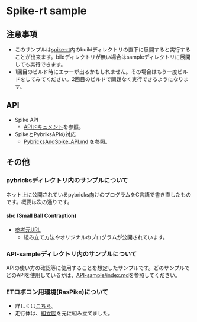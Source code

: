 # Spike-rt sample
## 注意事項
- このサンプルは[spike-rt](https://github.com/spike-rt/spike-rt)内のbuildディレクトリの直下に展開すると実行することが出来ます。bildディレクトリが無い場合はsampleディレクトリに展開しても実行できます。
- 1回目のビルド時にエラーが出るかもしれません。その場合はもう一度ビルドをしてみてください。2回目のビルドで問題なく実行できるようになります。

## API 
- Spike API
    - [APIドキュメント](https://spike-rt.github.io/spike-rt/ja/html/modules.html)を参照。
- SpikeとPybriksAPIの対応
    - [PybricksAndSpike_API.md](/PybricksAndSpike_API.md) を参照。

## その他
### pybricksディレクトリ内のサンプルについて
ネット上に公開されているpybricks向けのプログラムをC言語で書き直したものです。概要は次の通りです。
#### sbc (Small Ball Contraption)
- [参考元URL](https://legostudiovives.be/spikeprimesmallballcontraption/)
    - 組み立て方法やオリジナルのプログラムが公開されています。

### API-sampleディレクトリ内のサンプルについて
APIの使い方の確認等に使用することを想定したサンプルです。どのサンプルでどのAPIを使用しているかは、[API-sample/index.md](/API-sample/index.md)を参照してください。

### ETロボコン用環境(RasPike)について
- 詳しくは[こちら](https://github.com/ETrobocon/RasPike)。
- 走行体は、[組立図](https://drive.google.com/file/d/17FyQBsuuXrV4BK-96fgQJy-Ou4NvqLi7/view?usp=sharing)を元に組み立てました。
